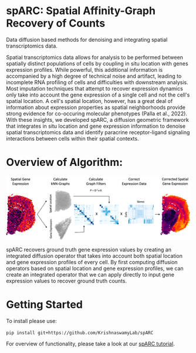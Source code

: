 # spARC: Spatial Affinity-Graph Recovery of Counts
Data diffusion based methods for denoising and integrating spatial transcriptomics data.

Spatial transcriptomics data allows for analysis to be performed between spatially distinct populations of cells by coupling in situ location with genes expression profiles. While powerful, this additional information is accompanied by a high degree of technical noise and artifact, leading to incomplete RNA profiling of cells and difficulties with downstream analysis. Most imputation techniques that attempt to recover expression dynamics only take into account the gene expression of a single cell and not the cell's spatial location. A cell's spatial location, however, has a great deal of information about expression properties as spatial neighborhoods provide strong evidence for co-occuring molecular phenotypes (Palla et al., 2022). With these insights, we developed spARC, a diffusion geometric framework that integrates in situ location and gene expression information to denoise spatial transcriptomics data and identify paracrine receptor-ligand signaling interactions between cells within their spatial contexts.

# Overview of Algorithm:

![alt text](https://github.com/KrishnaswamyLab/spARC/blob/main/Figures/Algorithm%20Overview.png)

spARC recovers ground truth gene expression values by creating an integrated diffusion operator that takes into account both spatial location and gene expression profiles of every cell. By first computing diffusion operators based on spatial location and gene expression profiles, we can create an integrated operator that we can apply directly to input gene expression values to recover ground truth counts.



# Getting Started

To install please use:

`pip install git+https://github.com/KrishnaswamyLab/spARC`

For overview of functionality, please take a look at our [spARC tutorial](https://github.com/KrishnaswamyLab/spARC/blob/main/tutorial/SPARC-tutorial.ipynb).



